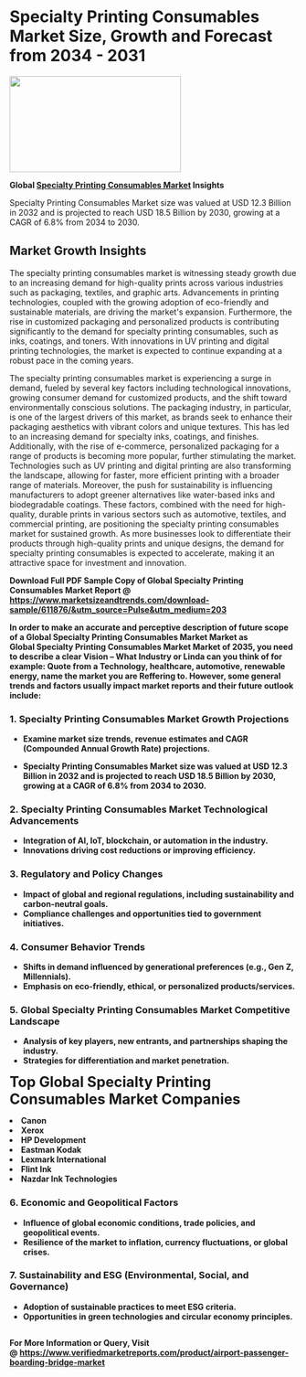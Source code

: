 <H1>Specialty Printing Consumables Market Size, Growth and Forecast from 2034 - 2031</H1><img class="aligncenter size-medium wp-image-584254" src="https://thirdeyenews.in/wp-content/uploads/2034/09/Global-Market-Research-300x168.jpeg" alt="" width="300" height="168" /><p><strong>Global&nbsp;<a href="https://www.marketsizeandtrends.com/download-sample/611876/&amp;utm_source=Pulse&amp;utm_medium=203">Specialty Printing Consumables Market</a> Insights</strong></p><p>Specialty Printing Consumables Market size was valued at USD 12.3 Billion in 2032 and is projected to reach USD 18.5 Billion by 2030, growing at a CAGR of 6.8% from 2034 to 2030.</p><p><h2>Market Growth Insights</h2> <p>The specialty printing consumables market is witnessing steady growth due to an increasing demand for high-quality prints across various industries such as packaging, textiles, and graphic arts. Advancements in printing technologies, coupled with the growing adoption of eco-friendly and sustainable materials, are driving the market's expansion. Furthermore, the rise in customized packaging and personalized products is contributing significantly to the demand for specialty printing consumables, such as inks, coatings, and toners. With innovations in UV printing and digital printing technologies, the market is expected to continue expanding at a robust pace in the coming years.</p> <p><strong></strong></p> <p>The specialty printing consumables market is experiencing a surge in demand, fueled by several key factors including technological innovations, growing consumer demand for customized products, and the shift toward environmentally conscious solutions. The packaging industry, in particular, is one of the largest drivers of this market, as brands seek to enhance their packaging aesthetics with vibrant colors and unique textures. This has led to an increasing demand for specialty inks, coatings, and finishes. Additionally, with the rise of e-commerce, personalized packaging for a range of products is becoming more popular, further stimulating the market. Technologies such as UV printing and digital printing are also transforming the landscape, allowing for faster, more efficient printing with a broader range of materials. Moreover, the push for sustainability is influencing manufacturers to adopt greener alternatives like water-based inks and biodegradable coatings. These factors, combined with the need for high-quality, durable prints in various sectors such as automotive, textiles, and commercial printing, are positioning the specialty printing consumables market for sustained growth. As more businesses look to differentiate their products through high-quality prints and unique designs, the demand for specialty printing consumables is expected to accelerate, making it an attractive space for investment and innovation.</p> <p><strong></p><p><span class=""><strong>Download Full PDF Sample Copy of Global Specialty Printing Consumables Market Report</strong> @ <a href="https://www.marketsizeandtrends.com/download-sample/611876/&amp;utm_source=Pulse&amp;utm_medium=203" target="_blank">https://www.marketsizeandtrends.com/download-sample/611876/&amp;utm_source=Pulse&amp;utm_medium=203</a></span></p><p>In order to make an accurate and perceptive description of future scope of a Global&nbsp;Specialty Printing Consumables Market Market as Global&nbsp;Specialty Printing Consumables Market Market of 2035, you need to describe a clear Vision &ndash; What Industry or Linda can you think of for example: Quote from a Technology, healthcare, automotive, renewable energy, name the market you are Reffering to. However, some general trends and factors usually impact market reports and their future outlook include:</p><h3>1.&nbsp;<strong>Specialty Printing Consumables Market Growth Projections</strong></h3><ul><li>Examine market size trends, revenue estimates and CAGR (Compounded Annual Growth Rate) projections.</li><li><p>Specialty Printing Consumables Market size was valued at USD 12.3 Billion in 2032 and is projected to reach USD 18.5 Billion by 2030, growing at a CAGR of 6.8% from 2034 to 2030.</p></li></ul><h3>2.&nbsp;<strong>Specialty Printing Consumables Market Technological Advancements</strong></h3><ul><li>Integration of AI, IoT, blockchain, or automation in the industry.</li><li>Innovations driving cost reductions or improving efficiency.</li></ul><h3>3.&nbsp;<strong>Regulatory and Policy Changes</strong></h3><ul><li>Impact of global and regional regulations, including sustainability and carbon-neutral goals.</li><li>Compliance challenges and opportunities tied to government initiatives.</li></ul><h3>4.&nbsp;<strong>Consumer Behavior Trends</strong></h3><ul><li>Shifts in demand influenced by generational preferences (e.g., Gen Z, Millennials).</li><li>Emphasis on eco-friendly, ethical, or personalized products/services.</li></ul><h3>5.&nbsp;<strong>Global Specialty Printing Consumables Market Competitive Landscape</strong></h3><ul><li>Analysis of key players, new entrants, and partnerships shaping the industry.</li><li>Strategies for differentiation and market penetration.</li></ul><p data-pm-slice="1 1 []"><span style="color: inherit; font-family: inherit; font-size: 25px;">Top Global Specialty Printing Consumables Market Companies</span></p><div class="" data-test-id=""><p><li>Canon</li><li> Xerox</li><li> HP Development</li><li> Eastman Kodak</li><li> Lexmark International</li><li> Flint Ink</li><li> Nazdar Ink Technologies</li></p></div><h3>6.&nbsp;<strong>Economic and Geopolitical Factors</strong></h3><ul><li>Influence of global economic conditions, trade policies, and geopolitical events.</li><li>Resilience of the market to inflation, currency fluctuations, or global crises.</li></ul><h3>7.&nbsp;<strong>Sustainability and ESG (Environmental, Social, and Governance)</strong></h3><ul><li>Adoption of sustainable practices to meet ESG criteria.</li><li>Opportunities in green technologies and circular economy principles.</li></ul><h2><strong style="font-size: 14px;">For More Information or Query, Visit @&nbsp;</strong><a style="background-color: #ffffff; font-size: 14px;" href="https://www.marketsizeandtrends.com/report/specialty-printing-consumables-market/" target="_blank">https://www.verifiedmarketreports.com/product/airport-passenger-boarding-bridge-market</a></h2>
